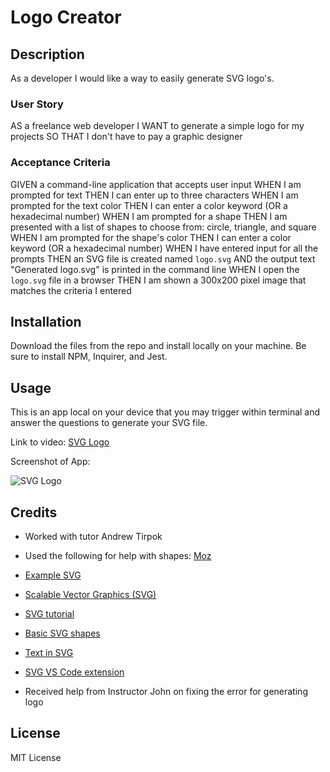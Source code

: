 # Logo Creator

## Description

As a developer I would like a way to easily generate SVG logo's.

### User Story

AS a freelance web developer
I WANT to generate a simple logo for my projects
SO THAT I don't have to pay a graphic designer

### Acceptance Criteria

GIVEN a command-line application that accepts user input
WHEN I am prompted for text
THEN I can enter up to three characters
WHEN I am prompted for the text color
THEN I can enter a color keyword (OR a hexadecimal number)
WHEN I am prompted for a shape
THEN I am presented with a list of shapes to choose from: circle, triangle, and square
WHEN I am prompted for the shape's color
THEN I can enter a color keyword (OR a hexadecimal number)
WHEN I have entered input for all the prompts
THEN an SVG file is created named `logo.svg`
AND the output text "Generated logo.svg" is printed in the command line
WHEN I open the `logo.svg` file in a browser
THEN I am shown a 300x200 pixel image that matches the criteria I entered

## Installation

Download the files from the repo and install locally on your machine. Be sure to install NPM, Inquirer, and Jest.

## Usage

This is an app local on your device that you may trigger within terminal and answer the questions to generate your SVG file.

Link to video: [SVG Logo](https://drive.google.com/file/d/1cpSMH_uo8VwF2yHeI6yi1-eFA10sLFXp/view)

Screenshot of App: 

![SVG Logo](./mod9-screencap.png "SVG Logo")

## Credits

* Worked with tutor Andrew Tirpok

* Used the following for help with shapes: [Moz](https://developer.mozilla.org/en-US/docs/Web/SVG/Tutorial/Basic_Shapes)

* [Example SVG](https://static.fullstack-bootcamp.com/fullstack-ground/module-10/circle.svg)

* [Scalable Vector Graphics (SVG)](https://en.wikipedia.org/wiki/Scalable_Vector_Graphics)

* [SVG tutorial](https://developer.mozilla.org/en-US/docs/Web/SVG/Tutorial)

* [Basic SVG shapes](https://developer.mozilla.org/en-US/docs/Web/SVG/Tutorial/Basic_Shapes)

* [Text in SVG](https://developer.mozilla.org/en-US/docs/Web/SVG/Tutorial/Texts)

* [SVG VS Code extension](https://marketplace.visualstudio.com/items?itemName=jock.svg)

* Received help from Instructor John on fixing the error for generating logo

## License

MIT License
